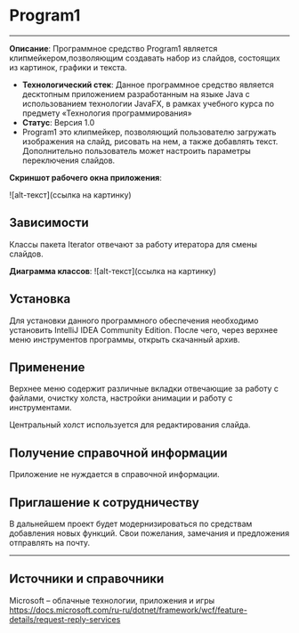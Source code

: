 # Program1
----------------

**Описание**: Программное средство Program1 является клипмейкером,позволяющим создавать набор из слайдов, состоящих из картинок, графики и текста. 
  - **Технологический стек**: Данное программное средство является десктопным приложением разработанным на языке Java с использованием технологии JavaFX, в рамках учебного курса по предмету «Технология программирования»
  - **Статус**: Версия 1.0
  - Program1 это клипмейкер, позволяющий пользователю загружать изображения на слайд, рисовать на нем, а также добавлять текст. Дополнительно пользователь может настроить параметры переключения слайдов.

**Скриншот рабочего окна приложения**:

![alt-текст](ссылка на картинку)

## Зависимости

Классы пакета Iterator отвечают за работу итератора для смены слайдов.

**Диаграмма классов**:
![alt-текст](ссылка на картинку)
## Установка

Для установки данного программного обеспечения необходимо установить IntelliJ IDEA Community Edition. После чего, через верхнее меню инструментов программы, открыть скачанный архив.

## Применение

Верхнее меню содержит различные вкладки отвечающие за работу с файлами, очистку холста, настройки анимации и работу с инструментами.

Центральный холст используется для редактирования слайда.

## Получение справочной информации

Приложение не нуждается в справочной информации.

## Приглашение к сотрудничеству

В дальнейшем проект будет модернизироваться по средствам добавления новых функций.
Свои пожелания, замечания и предложения отправлять на почту.

----

## Источники и справочники
Microsoft – облачные технологии, приложения и игры https://docs.microsoft.com/ru-ru/dotnet/framework/wcf/feature-details/request-reply-services

